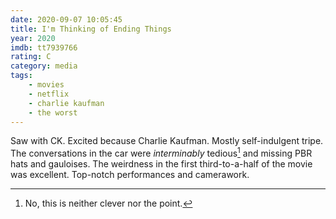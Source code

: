 ```yaml
---
date: 2020-09-07 10:05:45
title: I'm Thinking of Ending Things
year: 2020
imdb: tt7939766
rating: C
category: media
tags:
    - movies
    - netflix
    - charlie kaufman
    - the worst
---
```


Saw with CK. Excited because Charlie Kaufman. Mostly self-indulgent tripe. The conversations in the car were _interminably_ tedious[^not_the_point] and missing PBR hats and gauloises. The weirdness in the first third-to-a-half of the movie was excellent. Top-notch performances and camerawork.

[^not_the_point]: No, this is neither clever nor the point. 
